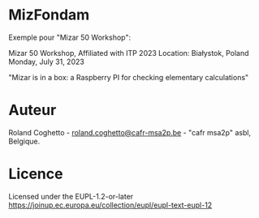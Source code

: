 # MizFondam
Exemple pour "Mizar 50 Workshop":

Mizar 50 Workshop, Affiliated with ITP 2023
Location: Białystok, Poland
Monday, July 31, 2023

"Mizar is in a box: a Raspberry PI for checking elementary calculations"

# Auteur
Roland Coghetto - roland.coghetto@cafr-msa2p.be - "cafr msa2p" asbl, Belgique.

# Licence

Licensed under the EUPL-1.2-or-later
https://joinup.ec.europa.eu/collection/eupl/eupl-text-eupl-12

